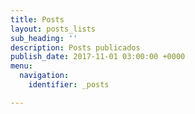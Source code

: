 ```yaml
---
title: Posts
layout: posts_lists
sub_heading: ''
description: Posts publicados
publish_date: 2017-11-01 03:00:00 +0000
menu:
  navigation:
    identifier: _posts

---
```

